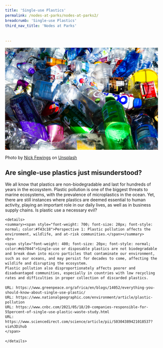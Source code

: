 ```yaml
---
title: 'Single-use Plastics'
permalink: /nodes-at-parks/nodes-at-parks2/
breadcrumb: 'Single-use Plastics'
third_nav_title: 'Nodes at Parks'


---
```


![](../images/nodes-at-parks-06-min.jpg)

Photo by [Nick Fewings](https://unsplash.com/@jannerboy62?utm_source=unsplash&utm_medium=referral&utm_content=creditCopyText) on [Unsplash](https://unsplash.com/s/photos/plastic-pollution?utm_source=unsplash&utm_medium=referral&utm_content=creditCopyText)

<h2>Are single-use plastics just misunderstood?</h2>

We all know that plastics are non-biodegradable and last for hundreds of years in the ecosystem. Plastic pollution is one of the biggest threats to marine ecosystems, with the prevalence of microplastics in the ocean. Yet, there are still instances where plastics are deemed essential to human activity, playing an important role in our daily lives, as well as in business supply chains. Is plastic use a necessary evil?



```
<details>
<summary><span style="font-weight: 700; font-size: 20px; font-style: normal; color:#f43c18">Perspective 1: Plastic pollution affects the environment, wildlife, and at-risk communities.</span></summary>
<br>	
<span style="font-weight: 400; font-size: 20px; font-style: normal; color:#eb7044">Single-use or disposable plastics are not biodegradable and break down into micro particles that contaminate our environment, such as our oceans, and may persist for decades to come, affecting the wildlife and disrupting the ecosystem. 
Plastic pollution also disproportionately affects poorer and disadvantaged communities, especially in countries with low recycling rates and difficulties in proper collection of discarded plastics.
  
URL: https://www.greenpeace.org/africa/en/blogs/14052/everything-you-should-know-about-single-use-plastic/ 
URL: https://www.nationalgeographic.com/environment/article/plastic-pollution 
URL: https://www.cnbc.com/2021/05/18/20-companies-responsible-for-55percent-of-single-use-plastic-waste-study.html 
URL: https://www.sciencedirect.com/science/article/pii/S0304389421018537?via%3Dihub
</span>
	
</details>
```